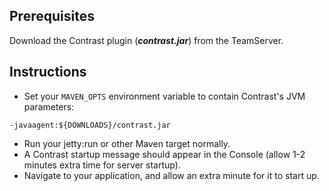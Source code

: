 <!--
title: "Running on Jetty"
description: "Agent on-boarding for Jetty container"
-->

## Prerequisites
Download the Contrast plugin (***contrast.jar***) from the TeamServer.

## Instructions

* Set your ```MAVEN_OPTS``` environment variable to contain Contrast's JVM parameters:

``` 
-javaagent:${DOWNLOADS}/contrast.jar
```

* Run your jetty:run or other Maven target normally.
* A Contrast startup message should appear in the Console (allow 1-2 minutes extra time for server startup).
* Navigate to your application, and allow an extra minute for it to start up.
